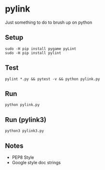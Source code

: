 # pylink
Just something to do to brush up on python


## Setup
```
sudo -H pip install pygame pyLint
sudo -H pip install pylint
```

## Test
```
pylint *.py && pytest -v && python pylink.py
```


## Run
```
python pylink.py
```

## Run (pylink3)
```
python3 pylink3.py
```

## Notes
- PEP8 Style
- Google style doc strings

